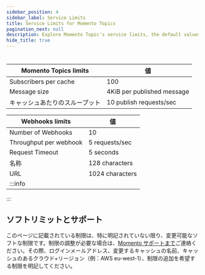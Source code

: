 ```yaml
---
sidebar_position: 4
sidebar_label: Service Limits
title: Service Limits for Momento Topics
pagination_next: null
description: Explore Momento Topic's service limits, the default values, and how to get them changed if you need.
hide_title: true
---
```


#



| Momento Topics limits | 値                          |
| --------------------- | -------------------------- |
| Subscribers per cache | 100                        |
| Message size          | 4KiB per published message |
| キャッシュあたりのスループット       | 10 publish requests/sec    |



| Webhooks limits        | 値               |
| ---------------------- | --------------- |
| Number of Webhooks     | 10              |
| Throughput per webhook | 5 requests/sec  |
| Request Timeout        | 5 seconds       |
| 名称                     | 128 characters  |
| URL                    | 1024 characters |
| :::info                |                 |



:::

## ソフトリミットとサポート

このページに記載されている制限は、特に明記されていない限り、変更可能なソフトな制限です。制限の調整が必要な場合は、[Momento サポートまで](mailto:support@momentohq.com)ご連絡ください。その際、ログインメールアドレス、変更するキャッシュの名前、キャッシュのあるクラウド+リージョン（例：AWS eu-west-1）、制限の追加を希望する制限を明記してください。
